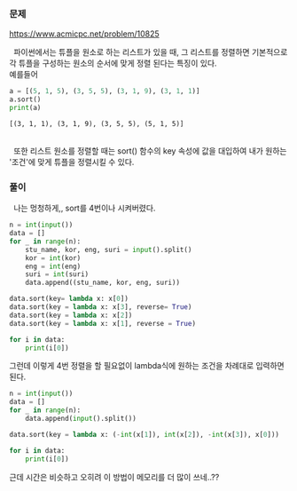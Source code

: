 ### 문제
https://www.acmicpc.net/problem/10825

&nbsp; 파이썬에서는 튜플을 원소로 하는 리스트가 있을 때, 그 리스트를 정렬하면 기본적으로 각 튜플을 구성하는 원소의 순서에 맞게 정렬 된다는 특징이 있다.  
예를들어
```python
a = [(5, 1, 5), (3, 5, 5), (3, 1, 9), (3, 1, 1)]
a.sort()
print(a)
```
    [(3, 1, 1), (3, 1, 9), (3, 5, 5), (5, 1, 5)]
&nbsp;  
&nbsp; 또한 리스트 원소를 정렬할 때는 sort() 함수의 key 속성에 값을 대입하여 내가 원하는 '조건'에 맞게 튜플을 정렬시킬 수 있다.
### 풀이
&nbsp; 나는 멍청하게,, sort를 4번이나 시켜버렸다.
```python
n = int(input())
data = []
for _ in range(n):
    stu_name, kor, eng, suri = input().split()
    kor = int(kor)
    eng = int(eng)
    suri = int(suri)
    data.append((stu_name, kor, eng, suri))

data.sort(key= lambda x: x[0])
data.sort(key = lambda x: x[3], reverse= True)
data.sort(key = lambda x: x[2])
data.sort(key = lambda x: x[1], reverse = True)

for i in data:
    print(i[0])
```
그런데 이렇게 4번 정렬을 할 필요없이 lambda식에 원하는 조건을 차례대로 입력하면 된다.
```python
n = int(input())
data = []
for _ in range(n):
    data.append(input().split())

data.sort(key = lambda x: (-int(x[1]), int(x[2]), -int(x[3]), x[0]))

for i in data:
    print(i[0])
```

근데 시간은 비슷하고 오히려 이 방법이 메모리를 더 많이 쓰네..?? 